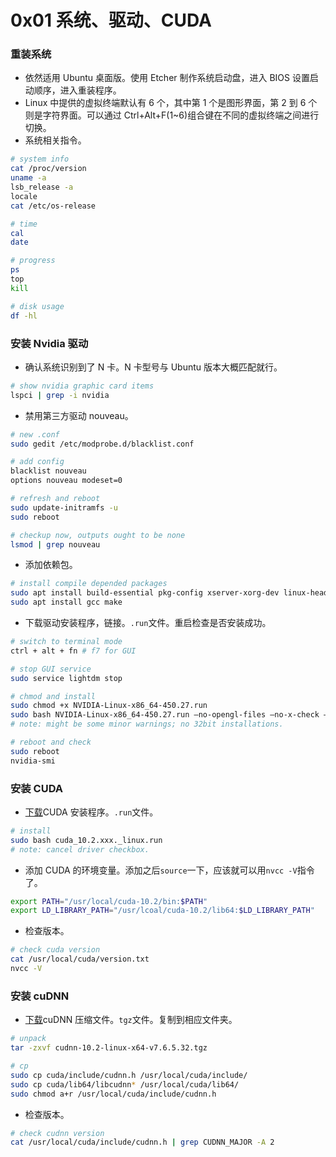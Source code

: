 # 0x01 系统、驱动、CUDA

### 重装系统

-   依然适用 Ubuntu 桌面版。使用 Etcher 制作系统启动盘，进入 BIOS 设置启动顺序，进入重装程序。
-   Linux 中提供的虚拟终端默认有 6 个，其中第 1 个是图形界面，第 2 到 6 个则是字符界面。可以通过 Ctrl+Alt+F(1~6)组合键在不同的虚拟终端之间进行切换。
-   系统相关指令。

```sh
# system info
cat /proc/version
uname -a
lsb_release -a
locale
cat /etc/os-release

# time
cal
date

# progress
ps
top
kill

# disk usage
df -hl
```

### 安装 Nvidia 驱动

-   确认系统识别到了 N 卡。N 卡型号与 Ubuntu 版本大概匹配就行。

```sh
# show nvidia graphic card items
lspci | grep -i nvidia
```

-   禁用第三方驱动 nouveau。

```sh
# new .conf
sudo gedit /etc/modprobe.d/blacklist.conf

# add config
blacklist nouveau
options nouveau modeset=0

# refresh and reboot
sudo update-initramfs -u
sudo reboot

# checkup now, outputs ought to be none
lsmod | grep nouveau
```

-   添加依赖包。

```sh
# install compile depended packages
sudo apt install build-essential pkg-config xserver-xorg-dev linux-headers-`uname -r
sudo apt install gcc make
```

-   下载驱动安装程序，链接。`.run`文件。重启检查是否安装成功。

```sh
# switch to terminal mode
ctrl + alt + fn # f7 for GUI

# stop GUI service
sudo service lightdm stop

# chmod and install
sudo chmod +x NVIDIA-Linux-x86_64-450.27.run
sudo bash NVIDIA-Linux-x86_64-450.27.run –no-opengl-files –no-x-check –no-nouveau-check
# note: might be some minor warnings; no 32bit installations.

# reboot and check
sudo reboot
nvidia-smi
```

### 安装 CUDA

-   [下载](https://developer.nvidia.com/cuda-10.2-download-archive)CUDA 安装程序。`.run`文件。

```sh
# install
sudo bash cuda_10.2.xxx._linux.run
# note: cancel driver checkbox.
```

-   添加 CUDA 的环境变量。添加之后`source`一下，应该就可以用`nvcc -V`指令了。

```sh
export PATH="/usr/local/cuda-10.2/bin:$PATH"
export LD_LIBRARY_PATH="/usr/lcoal/cuda-10.2/lib64:$LD_LIBRARY_PATH"
```

-   检查版本。

```sh
# check cuda version
cat /usr/local/cuda/version.txt
nvcc -V
```

### 安装 cuDNN

-   [下载](https://developer.nvidia.com/rdp/cudnn-archive)cuDNN 压缩文件。`tgz`文件。复制到相应文件夹。

```sh
# unpack
tar -zxvf cudnn-10.2-linux-x64-v7.6.5.32.tgz

# cp
sudo cp cuda/include/cudnn.h /usr/local/cuda/include/
sudo cp cuda/lib64/libcudnn* /usr/local/cuda/lib64/
sudo chmod a+r /usr/local/cuda/include/cudnn.h
```

-   检查版本。

```sh
# check cudnn version
cat /usr/local/cuda/include/cudnn.h | grep CUDNN_MAJOR -A 2
```
